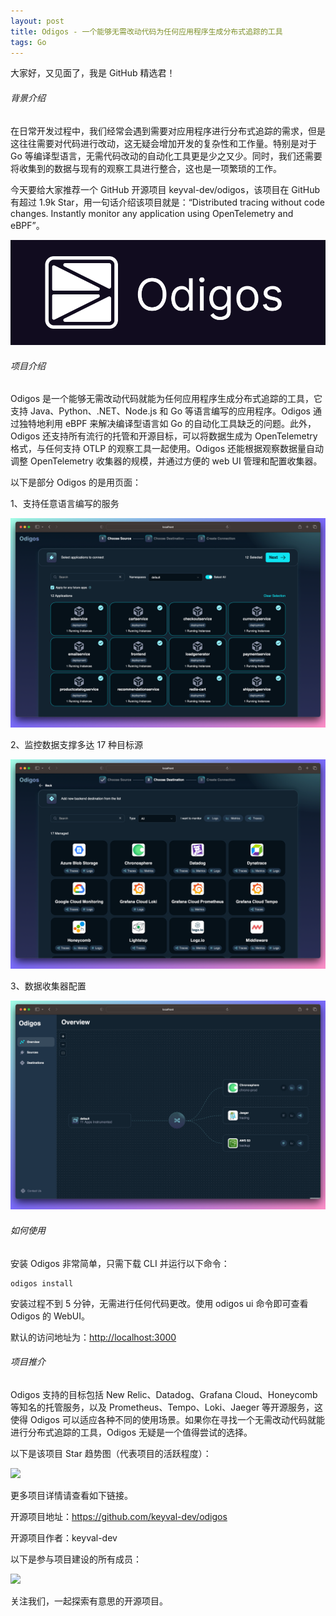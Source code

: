 ```yaml
---
layout: post
title: Odigos - 一个能够无需改动代码为任何应用程序生成分布式追踪的工具
tags: Go
---
```


大家好，又见面了，我是 GitHub 精选君！

###### 背景介绍

在日常开发过程中，我们经常会遇到需要对应用程序进行分布式追踪的需求，但是这往往需要对代码进行改动，这无疑会增加开发的复杂性和工作量。特别是对于 Go 等编译型语言，无需代码改动的自动化工具更是少之又少。同时，我们还需要将收集到的数据与现有的观察工具进行整合，这也是一项繁琐的工作。

今天要给大家推荐一个 GitHub 开源项目 keyval-dev/odigos，该项目在 GitHub 有超过 1.9k Star，用一句话介绍该项目就是：“Distributed tracing without code changes. Instantly monitor any application using OpenTelemetry and eBPF”。

![](https://raw.githubusercontent.com/keyval-dev/odigos/master/assets/logo.png)

###### 项目介绍

Odigos 是一个能够无需改动代码就能为任何应用程序生成分布式追踪的工具，它支持 Java、Python、.NET、Node.js 和 Go 等语言编写的应用程序。Odigos 通过独特地利用 eBPF 来解决编译型语言如 Go 的自动化工具缺乏的问题。此外，Odigos 还支持所有流行的托管和开源目标，可以将数据生成为 OpenTelemetry 格式，与任何支持 OTLP 的观察工具一起使用。Odigos 还能根据观察数据量自动调整 OpenTelemetry 收集器的规模，并通过方便的 web UI 管理和配置收集器。

以下是部分 Odigos 的是用页面：

1、支持任意语言编写的服务

![](https://raw.githubusercontent.com/keyval-dev/odigos/master/assets/choose_apps.png)

2、监控数据支撑多达 17 种目标源

![](https://raw.githubusercontent.com/keyval-dev/odigos/master/assets/choose_dest.png)

3、数据收集器配置

![](https://raw.githubusercontent.com/keyval-dev/odigos/master/assets/overview_page.png)

###### 如何使用

安装 Odigos 非常简单，只需下载 CLI 并运行以下命令：

```
odigos install
```
安装过程不到 5 分钟，无需进行任何代码更改。使用 odigos ui 命令即可查看 Odigos 的 WebUI。

默认的访问地址为：[http://localhost:3000](http://localhost:3000/)

###### 项目推介

Odigos 支持的目标包括 New Relic、Datadog、Grafana Cloud、Honeycomb 等知名的托管服务，以及 Prometheus、Tempo、Loki、Jaeger 等开源服务，这使得 Odigos 可以适应各种不同的使用场景。如果你在寻找一个无需改动代码就能进行分布式追踪的工具，Odigos 无疑是一个值得尝试的选择。


以下是该项目 Star 趋势图（代表项目的活跃程度）：

![](https://api.star-history.com/svg?repos=keyval-dev/odigos&type=Timeline)

更多项目详情请查看如下链接。

开源项目地址：https://github.com/keyval-dev/odigos 

开源项目作者：keyval-dev

以下是参与项目建设的所有成员：

![](https://contrib.rocks/image?repo=keyval-dev/odigos)

关注我们，一起探索有意思的开源项目。

